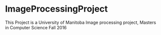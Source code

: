 # ImageProcessingProject
This Project is a University of Manitoba Image processing project, Masters in Computer Science Fall 2016
